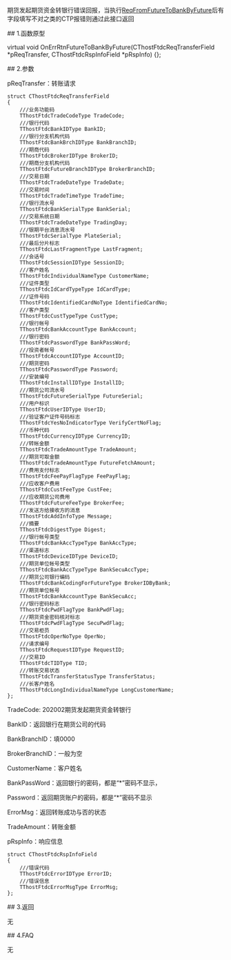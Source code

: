 <p>期货发起期货资金转银行错误回报，当执行<a href="../../CTHOSTFTDCTRADERSPI/REQFROMFUTURETOBANKBYFUTURE/">ReqFromFutureToBankByFuture</a>后有字段填写不对之类的CTP报错则通过此接口返回</p>
<span class="anchor" id="5d9f5129-a424-4a87-8b8c-b8017430d9ca"></span>
## 1.函数原型
<p>virtual void OnErrRtnFutureToBankByFuture(CThostFtdcReqTransferField *pReqTransfer, CThostFtdcRspInfoField *pRspInfo) {};</p>
<span class="anchor" id="03d1b0e4-bf5f-44e9-babe-88cc7c3bb044"></span>
## 2.参数
<p>pReqTransfer：转账请求</p>
<pre><code>struct CThostFtdcReqTransferField
{
    ///业务功能码
    TThostFtdcTradeCodeType TradeCode;
    ///银行代码
    TThostFtdcBankIDType BankID;
    ///银行分支机构代码
    TThostFtdcBankBrchIDType BankBranchID;
    ///期商代码
    TThostFtdcBrokerIDType BrokerID;
    ///期商分支机构代码
    TThostFtdcFutureBranchIDType BrokerBranchID;
    ///交易日期
    TThostFtdcTradeDateType TradeDate;
    ///交易时间
    TThostFtdcTradeTimeType TradeTime;
    ///银行流水号
    TThostFtdcBankSerialType BankSerial;
    ///交易系统日期 
    TThostFtdcTradeDateType TradingDay;
    ///银期平台消息流水号
    TThostFtdcSerialType PlateSerial;
    ///最后分片标志
    TThostFtdcLastFragmentType LastFragment;
    ///会话号
    TThostFtdcSessionIDType SessionID;
    ///客户姓名
    TThostFtdcIndividualNameType CustomerName;
    ///证件类型
    TThostFtdcIdCardTypeType IdCardType;
    ///证件号码
    TThostFtdcIdentifiedCardNoType IdentifiedCardNo;
    ///客户类型
    TThostFtdcCustTypeType CustType;
    ///银行帐号
    TThostFtdcBankAccountType BankAccount;
    ///银行密码
    TThostFtdcPasswordType BankPassWord;
    ///投资者帐号
    TThostFtdcAccountIDType AccountID;
    ///期货密码
    TThostFtdcPasswordType Password;
    ///安装编号
    TThostFtdcInstallIDType InstallID;
    ///期货公司流水号
    TThostFtdcFutureSerialType FutureSerial;
    ///用户标识
    TThostFtdcUserIDType UserID;
    ///验证客户证件号码标志
    TThostFtdcYesNoIndicatorType VerifyCertNoFlag;
    ///币种代码
    TThostFtdcCurrencyIDType CurrencyID;
    ///转帐金额
    TThostFtdcTradeAmountType TradeAmount;
    ///期货可取金额
    TThostFtdcTradeAmountType FutureFetchAmount;
    ///费用支付标志
    TThostFtdcFeePayFlagType FeePayFlag;
    ///应收客户费用
    TThostFtdcCustFeeType CustFee;
    ///应收期货公司费用
    TThostFtdcFutureFeeType BrokerFee;
    ///发送方给接收方的消息
    TThostFtdcAddInfoType Message;
    ///摘要
    TThostFtdcDigestType Digest;
    ///银行帐号类型
    TThostFtdcBankAccTypeType BankAccType;
    ///渠道标志
    TThostFtdcDeviceIDType DeviceID;
    ///期货单位帐号类型
    TThostFtdcBankAccTypeType BankSecuAccType;
    ///期货公司银行编码
    TThostFtdcBankCodingForFutureType BrokerIDByBank;
    ///期货单位帐号
    TThostFtdcBankAccountType BankSecuAcc;
    ///银行密码标志
    TThostFtdcPwdFlagType BankPwdFlag;
    ///期货资金密码核对标志
    TThostFtdcPwdFlagType SecuPwdFlag;
    ///交易柜员
    TThostFtdcOperNoType OperNo;
    ///请求编号
    TThostFtdcRequestIDType RequestID;
    ///交易ID
    TThostFtdcTIDType TID;
    ///转账交易状态
    TThostFtdcTransferStatusType TransferStatus;
    ///长客户姓名
    TThostFtdcLongIndividualNameType LongCustomerName;
};
</code></pre>
<p>TradeCode: 202002期货发起期货资金转银行</p>
<p>BankID：返回银行在期货公司的代码</p>
<p>BankBranchID：填0000</p>
<p>BrokerBranchID：一般为空</p>
<p>CustomerName：客户姓名</p>
<p>BankPassWord：返回银行的密码，都是“*”密码不显示，</p>
<p>Password：返回期货账户的密码，都是“*”密码不显示</p>
<p>ErrorMsg：返回转账成功与否的状态</p>
<p>TradeAmount：转账金额</p>
<p>pRspInfo：响应信息</p>
<pre><code>struct CThostFtdcRspInfoField
{
    ///错误代码
    TThostFtdcErrorIDType ErrorID;
    ///错误信息
    TThostFtdcErrorMsgType ErrorMsg;
};
</code></pre>
<span class="anchor" id="4eaddb36-79c0-4118-9dc8-6200e7fc8af2"></span>
## 3.返回
<p>无</p>
<span class="anchor" id="e3408031-a3fe-43e6-a938-b1a48c7c8542"></span>
## 4.FAQ
<p>无</p>
